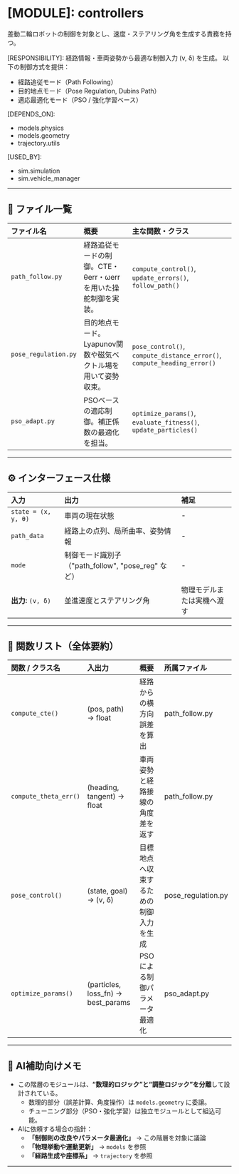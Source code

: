 # [MODULE]: controllers
[PURPOSE]:
  経路追従・目的地点モード・適応制御などの上位制御アルゴリズムをまとめる階層。
  差動二輪ロボットの制御を対象とし、速度・ステアリング角を生成する責務を持つ。

[RESPONSIBILITY]:
  経路情報・車両姿勢から最適な制御入力 (v, δ) を生成。
  以下の制御方式を提供：
  - 経路追従モード（Path Following）
  - 目的地点モード（Pose Regulation, Dubins Path）
  - 適応最適化モード（PSO / 強化学習ベース）

[DEPENDS_ON]:
  - models.physics
  - models.geometry
  - trajectory.utils

[USED_BY]:
  - sim.simulation
  - sim.vehicle_manager

---

## 📂 ファイル一覧

| ファイル名 | 概要 | 主な関数・クラス |
|:--|:--|:--|
| `path_follow.py` | 経路追従モードの制御。CTE・θerr・ωerrを用いた操舵制御を実装。 | `compute_control()`, `update_errors()`, `follow_path()` |
| `pose_regulation.py` | 目的地点モード。Lyapunov関数や磁気ベクトル場を用いて姿勢収束。 | `pose_control()`, `compute_distance_error()`, `compute_heading_error()` |
| `pso_adapt.py` | PSOベースの適応制御。補正係数の最適化を担当。 | `optimize_params()`, `evaluate_fitness()`, `update_particles()` |

---

## ⚙️ インターフェース仕様

| 入力 | 出力 | 補足 |
|:--|:--|:--|
| `state = (x, y, θ)` | 車両の現在状態 | - |
| `path_data` | 経路上の点列、局所曲率、姿勢情報 | - |
| `mode` | 制御モード識別子（"path_follow", "pose_reg" など） | - |
| **出力:** `(v, δ)` | 並進速度とステアリング角 | 物理モデルまたは実機へ渡す |

---

## 🧩 関数リスト（全体要約）

| 関数 / クラス名 | 入出力 | 概要 | 所属ファイル |
|:--|:--|:--|:--|
| `compute_cte()` | (pos, path) → float | 経路からの横方向誤差を算出 | path_follow.py |
| `compute_theta_err()` | (heading, tangent) → float | 車両姿勢と経路接線の角度差を返す | path_follow.py |
| `pose_control()` | (state, goal) → (v, δ) | 目標地点へ収束するための制御入力を生成 | pose_regulation.py |
| `optimize_params()` | (particles, loss_fn) → best_params | PSOによる制御パラメータ最適化 | pso_adapt.py |

---

## 🧠 AI補助向けメモ
- この階層のモジュールは、**“数理的ロジック”と“調整ロジック”を分離**して設計されている。  
  - 数理的部分（誤差計算、角度操作）は `models.geometry` に委譲。  
  - チューニング部分（PSO・強化学習）は独立モジュールとして組込可能。  
- AIに依頼する場合の指針：  
  - **「制御則の改良やパラメータ最適化」** → この階層を対象に議論  
  - **「物理挙動や運動更新」** → `models` を参照  
  - **「経路生成や座標系」** → `trajectory` を参照

---